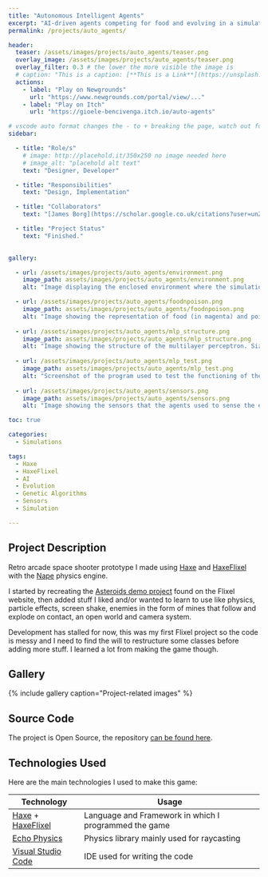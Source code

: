 ```yaml
---
title: "Autonomous Intelligent Agents"
excerpt: "AI-driven agents competing for food and evolving in a simulated environment, developed with Haxe and HaxeFlixel"
permalink: /projects/auto_agents/

header: 
  teaser: /assets/images/projects/auto_agents/teaser.png
  overlay_image: /assets/images/projects/auto_agents/teaser.png
  overlay_filter: 0.3 # the lower the more visible the image is
  # caption: "This is a caption: [**This is a Link**](https://unsplash.com)"
  actions:
    - label: "Play on Newgrounds"
      url: "https://www.newgrounds.com/portal/view/..."
    - label: "Play on Itch"
      url: "https://gioele-bencivenga.itch.io/auto-agents"

# vscode auto format changes the - to + breaking the page, watch out for that
sidebar: 

  - title: "Role/s"
    # image: http://placehold.it/350x250 no image needed here
    # image_alt: "placehold alt text"
    text: "Designer, Developer"

  - title: "Responsibilities"
    text: "Design, Implementation"

  - title: "Collaborators"
    text: "[James Borg](https://scholar.google.co.uk/citations?user=unZHiGIAAAAJ&hl=en) - Project Supervisor"

  - title: "Project Status"
    text: "Finished."
    

gallery:

  - url: /assets/images/projects/auto_agents/environment.png
    image_path: assets/images/projects/auto_agents/environment.png
    alt: "Image displaying the enclosed environment where the simulation takes place. "

  - url: /assets/images/projects/auto_agents/foodnpoison.png
    image_path: assets/images/projects/auto_agents/foodnpoison.png
    alt: "Image showing the representation of food (in magenta) and poison (in green). Their hitboxes are a circle even though they are displayed as a colored square."
  
  - url: /assets/images/projects/auto_agents/mlp_structure.png
    image_path: assets/images/projects/auto_agents/mlp_structure.png
    alt: "Image showing the structure of the multilayer perceptron. Size of the input and hidden layer was varied during experiments."
  
  - url: /assets/images/projects/auto_agents/mlp_test.png
    image_path: assets/images/projects/auto_agents/mlp_test.png
    alt: "Screenshot of the program used to test the functioning of the multilayer perceptron."
  
  - url: /assets/images/projects/auto_agents/sensors.png
    image_path: assets/images/projects/auto_agents/sensors.png
    alt: "Image showing the sensors that the agents used to sense the environment. Number and length of sensors was varied during experiments."

toc: true

categories:
  - Simulations

tags:
  - Haxe
  - HaxeFlixel
  - AI
  - Evolution
  - Genetic Algorithms
  - Sensors
  - Simulation

---
```


## Project Description

Retro arcade space shooter prototype I made using [Haxe](https://haxe.org/) and [HaxeFlixel](https://haxeflixel.com/) with the [Nape](https://joecreates.github.io/napephys/index.html) physics engine.

I started by recreating the [Asteroids demo project](https://haxeflixel.com/demos/FlxTeroids/) found on the Flixel website, then added stuff I liked and/or wanted to learn to use like physics, particle effects, screen shake, enemies in the form of mines that follow and explode on contact, an open world and camera system.

Development has stalled for now, this was my first Flixel project so the code is messy and I need to find the will to restructure some classes before adding more stuff. I learned a lot from making the game though.

## Gallery

{% include gallery caption="Project-related images" %}

## Source Code

The project is Open Source, the repository [can be found here](https://github.com/Gioele-Bencivenga/MLPAgents).

## Technologies Used

Here are the main technologies I used to make this game:

| Technology                                                        | Usage                                                 |
| ----------------------------------------------------------------- | ----------------------------------------------------- |
| [Haxe](https://haxe.org/) + [HaxeFlixel](https://haxeflixel.com/) | Language and Framework in which I programmed the game |
| [Echo Physics](https://austineast.dev/echo/)                      | Physics library mainly used for raycasting            |
| [Visual Studio Code](https://code.visualstudio.com/)              | IDE used for writing the code                         |